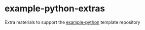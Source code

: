 # example-python-extras
Extra materials to support the [example-python](https://github.com/ma-al/example-python) template repository
